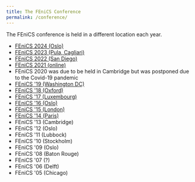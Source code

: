 ```yaml
---
title: The FEniCS Conference
permalink: /conference/
---
```

The FEniCS conference is held in a different location each year.

- [FEniCS 2024 (Oslo)](2024.md)
- [FEniCS 2023 (Pula, Cagliari)](2023.md)
- [FEniCS 2022 (San Diego)](2022.md)
- [FEniCS 2021 (online)](2021.md)
- FEniCS 2020 was due to be held in Cambridge but was postponed due to the Covid-19 pandemic
- [FEniCS '19 (Washington DC)](2019.md)
- [FEniCS '18 (Oxford)](2018.md)
- [FEniCS '17 (Luxembourg)](2017.md)
- [FEniCS '16 (Oslo)](https://easychair.org/smart-program/FEniCS'16/index.html)
- [FEniCS '15 (London)](https://easychair.org/smart-program/FEniCS'15/index.html)
- [FEniCS '14 (Paris)](http://people.cs.uchicago.edu/~ridg/fenicsprojectparis14/lascheduleparis14.pdf)
- FEniCS '13 (Cambridge)
- FEniCS '12 (Oslo)
- FEniCS '11 (Lubbock)
- FEniCS '10 (Stockholm)
- FEniCS '09 (Oslo)
- FEniCS '08 (Baton Rouge)
- FEniCS '07 (?)
- FEniCS '06 (Delft)
- FEniCS '05 (Chicago)
